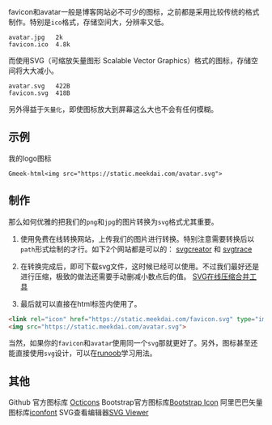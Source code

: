 favicon和avatar一般是博客网站必不可少的图标，之前都是采用比较传统的格式制作。特别是`ico`格式，存储空间大，分辨率又低。
```
avatar.jpg   2k
favicon.ico  4.8k
```

而使用SVG（可缩放矢量图形 Scalable Vector Graphics）格式的图标，存储空间将大大减小。
```
avatar.svg   422B
favicon.svg  418B
```

另外得益于`矢量化`，即使图标放大到屏幕这么大也不会有任何模糊。  

## 示例
我的logo图标

`Gmeek-html<img src="https://static.meekdai.com/avatar.svg">`

## 制作
那么如何优雅的把我们的`png`和`jpg`的图片转换为`svg`格式尤其重要。

1. 使用免费在线转换网站，上传我们的图片进行转换。特别注意需要转换后以`path`形式绘制的才行。如下2个网站都是可以的：
[svgcreator](https://svgcreator.com/) 和 [svgtrace](https://svgtrace.com/png-to-svg)

2. 在转换完成后，即可下载svg文件，这时候已经可以使用。不过我们最好还是进行压缩，极致的做法还需要手动删减小数点后的值。
[SVG在线压缩合并工具](https://www.zhangxinxu.com/sp/svgo/)

3. 最后就可以直接在html标签内使用了。
```html
<link rel="icon" href="https://static.meekdai.com/favicon.svg" type="image/svg+xml" />
<img src="https://static.meekdai.com/avatar.svg">
```

当然，如果你的`favicon`和`avatar`使用同一个`svg`那就更好了。另外，图标甚至还能直接使用`svg`设计，可以在[runoob](https://www.runoob.com/svg/svg-tutorial.html)学习用法。

## 其他

Github 官方图标库 [Octicons](https://primer.style/foundations/icons/)
Bootstrap官方图标库[Bootstrap Icon](https://icons.bootcss.com/)
阿里巴巴矢量图标库[iconfont](https://www.iconfont.cn/)
SVG查看编辑器[SVG Viewer](https://www.svgviewer.dev/)
